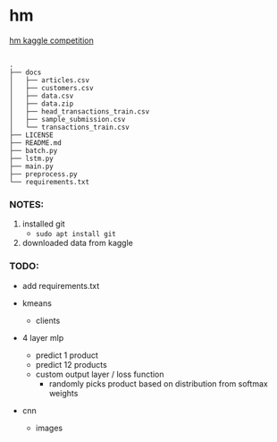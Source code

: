 # hm
[hm kaggle competition](https://www.kaggle.com/c/h-and-m-personalized-fashion-recommendations/overview)


```

.
├── docs
│   ├── articles.csv
│   ├── customers.csv
│   ├── data.csv
│   ├── data.zip
│   ├── head_transactions_train.csv
│   ├── sample_submission.csv
│   └── transactions_train.csv
├── LICENSE
├── README.md
├── batch.py
├── lstm.py
├── main.py
├── preprocess.py
└── requirements.txt

```

### NOTES:

1. installed git
    - `sudo apt install git`
2. downloaded data from kaggle    

### TODO:

- add requirements.txt

- kmeans
    - clients

- 4 layer mlp
    - predict 1 product
    - predict 12 products
    - custom output layer / loss function
        - randomly picks product based on distribution from softmax weights

- cnn
    - images
